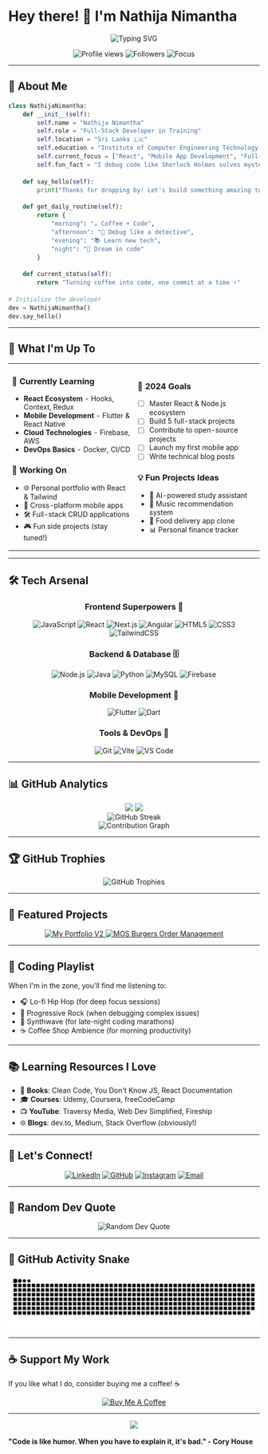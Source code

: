 # Hey there! 👋 I'm Nathija Nimantha

<div align="center">
  <img src="https://readme-typing-svg.herokuapp.com?font=Fira+Code&size=28&duration=3000&pause=1000&color=00D9FF&center=true&vCenter=true&width=600&lines=Full-Stack+Developer+%F0%9F%9A%80;React+%26+Mobile+App+Explorer+%F0%9F%93%B1;Code+Wizard+in+Training+%E2%9C%A8;Dark+Mode+Enthusiast+%F0%9F%8C%99" alt="Typing SVG" />
</div>

<p align="center">
  <img src="https://komarev.com/ghpvc/?username=nathija-nimantha&label=Profile%20views&color=brightgreen&style=for-the-badge" alt="Profile views" />
  <img src="https://img.shields.io/github/followers/nathija-nimantha?label=Followers&style=for-the-badge&color=blue" alt="Followers" />
  <img src="https://img.shields.io/badge/Focus-Full%20Stack%20Development-brightgreen?style=for-the-badge" alt="Focus" />
</p>

---

## 🚀 About Me

```python
class NathijaNimantha:
    def __init__(self):
        self.name = "Nathija Nimantha"
        self.role = "Full-Stack Developer in Training"
        self.location = "Sri Lanka 🇱🇰"
        self.education = "Institute of Computer Engineering Technology (iCET)"
        self.current_focus = ["React", "Mobile App Development", "Full-Stack Magic"]
        self.fun_fact = "I debug code like Sherlock Holmes solves mysteries 🕵️‍♂️"
        
    def say_hello(self):
        print("Thanks for dropping by! Let's build something amazing together! 🚀")
    
    def get_daily_routine(self):
        return {
            "morning": "☕ Coffee + Code",
            "afternoon": "🐛 Debug like a detective", 
            "evening": "📚 Learn new tech",
            "night": "🌙 Dream in code"
        }
    
    def current_status(self):
        return "Turning coffee into code, one commit at a time ⚡"

# Initialize the developer
dev = NathijaNimantha()
dev.say_hello()
```

---

## 🎯 What I'm Up To

<table>
<tr>
<td width="50%">

### 🌱 Currently Learning
- **React Ecosystem** - Hooks, Context, Redux
- **Mobile Development** - Flutter & React Native
- **Cloud Technologies** - Firebase, AWS
- **DevOps Basics** - Docker, CI/CD

### 🔭 Working On
- 🌐 Personal portfolio with React & Tailwind
- 📱 Cross-platform mobile apps
- 🛠️ Full-stack CRUD applications
- 🎮 Fun side projects (stay tuned!)

</td>
<td width="50%">

### 🎯 2024 Goals
- [ ] Master React & Node.js ecosystem
- [ ] Build 5 full-stack projects
- [ ] Contribute to open-source projects
- [ ] Launch my first mobile app
- [ ] Write technical blog posts

### 💡 Fun Projects Ideas
- 🤖 AI-powered study assistant
- 🎵 Music recommendation system
- 🍕 Food delivery app clone
- 📊 Personal finance tracker

</td>
</tr>
</table>

---

## 🛠️ Tech Arsenal

<div align="center">

### Frontend Superpowers 💪
![JavaScript](https://img.shields.io/badge/JavaScript-F7DF1E?style=for-the-badge&logo=javascript&logoColor=black)
![React](https://img.shields.io/badge/React-20232A?style=for-the-badge&logo=react&logoColor=61DAFB)
![Next.js](https://img.shields.io/badge/Next.js-000000?style=for-the-badge&logo=nextdotjs&logoColor=white)
![Angular](https://img.shields.io/badge/Angular-DD0031?style=for-the-badge&logo=angular&logoColor=white)
![HTML5](https://img.shields.io/badge/HTML5-E34F26?style=for-the-badge&logo=html5&logoColor=white)
![CSS3](https://img.shields.io/badge/CSS3-1572B6?style=for-the-badge&logo=css3&logoColor=white)
![TailwindCSS](https://img.shields.io/badge/Tailwind_CSS-38B2AC?style=for-the-badge&logo=tailwind-css&logoColor=white)

### Backend & Database 🗄️
![Node.js](https://img.shields.io/badge/Node.js-43853D?style=for-the-badge&logo=node.js&logoColor=white)
![Java](https://img.shields.io/badge/Java-ED8B00?style=for-the-badge&logo=java&logoColor=white)
![Python](https://img.shields.io/badge/Python-3776AB?style=for-the-badge&logo=python&logoColor=white)
![MySQL](https://img.shields.io/badge/MySQL-00000F?style=for-the-badge&logo=mysql&logoColor=white)
![Firebase](https://img.shields.io/badge/Firebase-039BE5?style=for-the-badge&logo=Firebase&logoColor=white)

### Mobile Development 📱
![Flutter](https://img.shields.io/badge/Flutter-02569B?style=for-the-badge&logo=flutter&logoColor=white)
![Dart](https://img.shields.io/badge/Dart-0175C2?style=for-the-badge&logo=dart&logoColor=white)

### Tools & DevOps 🔧
![Git](https://img.shields.io/badge/Git-F05032?style=for-the-badge&logo=git&logoColor=white)
![Vite](https://img.shields.io/badge/Vite-646CFF?style=for-the-badge&logo=vite&logoColor=white)
![VS Code](https://img.shields.io/badge/VS_Code-0078D4?style=for-the-badge&logo=visual%20studio%20code&logoColor=white)

</div>

---

## 📊 GitHub Analytics

<div align="center">
  <img height="180em" src="https://github-readme-stats.vercel.app/api?username=nathija-nimantha&show_icons=true&theme=tokyonight&include_all_commits=true&count_private=true"/>
  <img height="180em" src="https://github-readme-stats.vercel.app/api/top-langs/?username=nathija-nimantha&layout=compact&langs_count=8&theme=tokyonight"/>
</div>

<div align="center">
  <img src="https://streak-stats.demolab.com/?user=nathija-nimantha&theme=tokyonight" alt="GitHub Streak" />
</div>

<div align="center">
  <img src="https://github-readme-activity-graph.vercel.app/graph?username=nathija-nimantha&theme=tokyo-night&bg_color=1a1b27&color=70a5fd&line=70a5fd&point=c3e88d&area=true&hide_border=true" alt="Contribution Graph"/>
</div>

---

## 🏆 GitHub Trophies

<div align="center">
  <img src="https://github-profile-trophy.vercel.app/?username=nathija-nimantha&theme=tokyonight&no-frame=true&no-bg=true&margin-w=4" alt="GitHub Trophies"/>
</div>

---

## 💼 Featured Projects

<div align="center">
  <a href="https://github.com/nathija-nimantha/my-portfolio-v2">
    <img src="https://github-readme-stats.vercel.app/api/pin/?username=nathija-nimantha&repo=my-portfolio-v2&theme=tokyonight" alt="My Portfolio V2"/>
  </a>
  <a href="https://github.com/nathija-nimantha/MOS-Burgers-Order-Management">
    <img src="https://github-readme-stats.vercel.app/api/pin/?username=nathija-nimantha&repo=MOS-Burgers-Order-Management&theme=tokyonight" alt="MOS Burgers Order Management"/>
  </a>
</div>

---

## 🎵 Coding Playlist

When I'm in the zone, you'll find me listening to:
- 🎧 Lo-fi Hip Hop (for deep focus sessions)
- 🎸 Progressive Rock (when debugging complex issues)
- 🎹 Synthwave (for late-night coding marathons)
- ☕ Coffee Shop Ambience (for morning productivity)

---

## 📚 Learning Resources I Love

- 📖 **Books**: Clean Code, You Don't Know JS, React Documentation
- 🎓 **Courses**: Udemy, Coursera, freeCodeCamp
- 📺 **YouTube**: Traversy Media, Web Dev Simplified, Fireship
- 🌐 **Blogs**: dev.to, Medium, Stack Overflow (obviously!)

---

## 🤝 Let's Connect!

<div align="center">
  
  [![LinkedIn](https://img.shields.io/badge/LinkedIn-0077B5?style=for-the-badge&logo=linkedin&logoColor=white)](https://linkedin.com/in/nathija-nimantha)
  [![GitHub](https://img.shields.io/badge/GitHub-100000?style=for-the-badge&logo=github&logoColor=white)](https://github.com/nathija-nimantha)
  [![Instagram](https://img.shields.io/badge/Instagram-E4405F?style=for-the-badge&logo=instagram&logoColor=white)](https://instagram.com/nwooy_to_morrow)
  [![Email](https://img.shields.io/badge/Email-D14836?style=for-the-badge&logo=gmail&logoColor=white)](mailto:nathijanimantha10@gmail.com)
  
</div>

---

## 💭 Random Dev Quote

<div align="center">
  <img src="https://quotes-github-readme.vercel.app/api?type=horizontal&theme=tokyonight" alt="Random Dev Quote"/>
</div>

---

## 🐍 GitHub Activity Snake

<div align="center">
  <img src="https://github.com/nathija-nimantha/Nathija-Nimantha/blob/output/github-snake-dark.svg" alt="Snake animation" />
</div>

---

## ☕ Support My Work

If you like what I do, consider buying me a coffee! ☕

<div align="center">
  <a href="https://www.buymeacoffee.com/nathija.nimantha" target="_blank">
    <img src="https://cdn.buymeacoffee.com/buttons/v2/default-yellow.png" height="50" width="210" alt="Buy Me A Coffee" />
  </a>
</div>

---

<div align="center">
  <img src="https://capsule-render.vercel.app/api?type=waving&color=gradient&height=100&section=footer&text=Thanks%20for%20visiting!&fontSize=16&fontAlignY=75&desc=Let's%20build%20something%20amazing%20together!&descAlignY=51&descAlign=62"/>
</div>

**"Code is like humor. When you have to explain it, it's bad." - Cory House**
